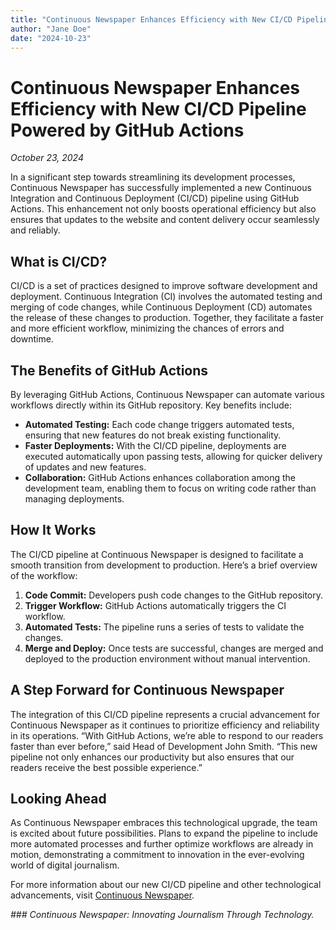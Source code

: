 ```yaml
---
title: "Continuous Newspaper Enhances Efficiency with New CI/CD Pipeline Powered by GitHub Actions"
author: "Jane Doe"
date: "2024-10-23"
---
```

# Continuous Newspaper Enhances Efficiency with New CI/CD Pipeline Powered by GitHub Actions

*October 23, 2024*

In a significant step towards streamlining its development processes, Continuous Newspaper has successfully implemented a new Continuous Integration and Continuous Deployment (CI/CD) pipeline using GitHub Actions. This enhancement not only boosts operational efficiency but also ensures that updates to the website and content delivery occur seamlessly and reliably.

## What is CI/CD?

CI/CD is a set of practices designed to improve software development and deployment. Continuous Integration (CI) involves the automated testing and merging of code changes, while Continuous Deployment (CD) automates the release of these changes to production. Together, they facilitate a faster and more efficient workflow, minimizing the chances of errors and downtime.

## The Benefits of GitHub Actions

By leveraging GitHub Actions, Continuous Newspaper can automate various workflows directly within its GitHub repository. Key benefits include:

- **Automated Testing:** Each code change triggers automated tests, ensuring that new features do not break existing functionality.
- **Faster Deployments:** With the CI/CD pipeline, deployments are executed automatically upon passing tests, allowing for quicker delivery of updates and new features.
- **Collaboration:** GitHub Actions enhances collaboration among the development team, enabling them to focus on writing code rather than managing deployments.

## How It Works

The CI/CD pipeline at Continuous Newspaper is designed to facilitate a smooth transition from development to production. Here’s a brief overview of the workflow:

1. **Code Commit:** Developers push code changes to the GitHub repository.
2. **Trigger Workflow:** GitHub Actions automatically triggers the CI workflow.
3. **Automated Tests:** The pipeline runs a series of tests to validate the changes.
4. **Merge and Deploy:** Once tests are successful, changes are merged and deployed to the production environment without manual intervention.

## A Step Forward for Continuous Newspaper

The integration of this CI/CD pipeline represents a crucial advancement for Continuous Newspaper as it continues to prioritize efficiency and reliability in its operations. “With GitHub Actions, we’re able to respond to our readers faster than ever before,” said Head of Development John Smith. “This new pipeline not only enhances our productivity but also ensures that our readers receive the best possible experience.”

## Looking Ahead

As Continuous Newspaper embraces this technological upgrade, the team is excited about future possibilities. Plans to expand the pipeline to include more automated processes and further optimize workflows are already in motion, demonstrating a commitment to innovation in the ever-evolving world of digital journalism.

For more information about our new CI/CD pipeline and other technological advancements, visit [Continuous Newspaper](#).

*### Continuous Newspaper: Innovating Journalism Through Technology.*